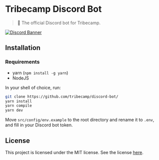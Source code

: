 # Tribecamp Discord Bot

> 🤖 The official Discord bot for Tribecamp.

[![Discord Banner](https://discordapp.com/api/guilds/760515679660408852/widget.png?style=banner2)](https://discord.gg/3ZSWTfW)

## Installation

### Requirements

- yarn (`npm install -g yarn`)
- NodeJS

In your shell of choice, run:

```bash
git clone https://github.com/tribecamp/discord-bot/
yarn install
yarn compile
yarn dev
```

Move `src/config/env.example` to the root directory and rename it to `.env`, and fill in your Discord bot token.

## License

This project is licensed under the MIT license. See the license [here](./LICENSE).
